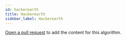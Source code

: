 ```yaml
---
id: hackerearth
title: Hackerearth
sidebar_label: Hackerearth
---
```


[Open a pull request](https://github.com/AllAlgorithms/algorithms/tree/master/docs/hackerearth.md) to add the content for this algorithm.